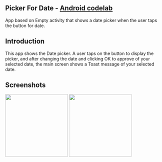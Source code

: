 ## Picker For Date - <a href="https://codelabs.developers.google.com/codelabs/android-training-menus-and-pickers/index.html?index=..%2F..android-training#7">Android codelab</a> 
App based on Empty activity that shows a date picker when the user taps the button for date.

## Introduction
This app shows the Date picker. A user taps on the button to display the picker, and after changing the date and clicking OK to approve of your selected date, the main screen shows a Toast message of your selected date.

## Screenshots

<img src="https://user-images.githubusercontent.com/18614379/56422924-b821f280-62a1-11e9-8cd2-8a7030a7c8a2.png" width="200px" />  <img src="https://user-images.githubusercontent.com/18614379/56422927-bb1ce300-62a1-11e9-90a5-9e53c6dab3a1.png" width="200px" />
